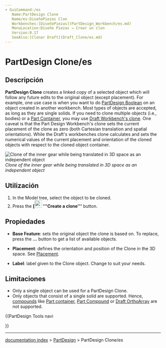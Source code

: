 ```yaml
---
- GuiCommand:/es
   Name:PartDesign Clone
   Name/es:DiseñoPiezas Clon
   Workbenches:[DiseñoPiezas](PartDesign_Workbench/es.md)
   MenuLocation:Diseño Piezas → Crear un clon
   Version:0.17
   SeeAlso:[Clonar Draft](Draft_Clone/es.md)
---
```


# PartDesign Clone/es


</div>

## Descripción

**PartDesign Clone** creates a linked copy of a selected object which will follow any future edits to the original object (except placement). For example, one use case is when you want to do [PartDesign Boolean](PartDesign_Boolean.md) on an object created in another workbench. Most types of objects are accepted, as long as they are single solids. If you need to clone multiple objects (i.e., bodies) or a [Part Container](Std_Part.md), you may use [Draft Workbench\'s clone](Draft_Clone.md). One caveat is that the Part Design Workbench\'s clone sets the current placement of the clone as zero (both Cartesian translation and spatial orientations). While the Draft\'s workbenches clone calculates and sets the numerical values of the current placement and orientation of the cloned objects with respect to the cloned object container.

![*Clone of the inner gear while being translated in 3D space as an independent object*](images/clone.png ) 
*Clone of the inner gear while being translated in 3D space as an independent object*

## Utilización

1.  In the Model tree, select the object to be cloned.
2.  Press the **[<img src=images/PartDesign_Clone.svg style="width:24px"> '''Create a clone'''** button.

## Propiedades

-    **Base Feature**: sets the original object the clone is based on. To replace, press the **...** button to get a list of available objects.

-    **Placement**: defines the orientation and position of the Clone in the 3D space. See [Placement](Placement.md).

-    **Label**: label given to the Clone object. Change to suit your needs.

## Limitaciones

-   Only a single object can be used for a PartDesign Clone.
-   Only objects that consist of a single solid are supported. Hence, [compounds](Glossary#Compound.md) like [Part container](Std_Part.md), [Part Compound](Part_Compound.md) or [Draft OrthoArray](Draft_OrthoArray.md) are not supported.





{{PartDesign Tools navi

}}

---
[documentation index](../README.md) > [PartDesign](PartDesign_Workbench.md) > PartDesign Clone/es
